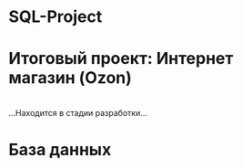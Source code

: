 # SQL-Project
# Итоговый проект: Интернет магазин (Ozon) 
<br/> ...Находится в стадии разработки...
# База данных
